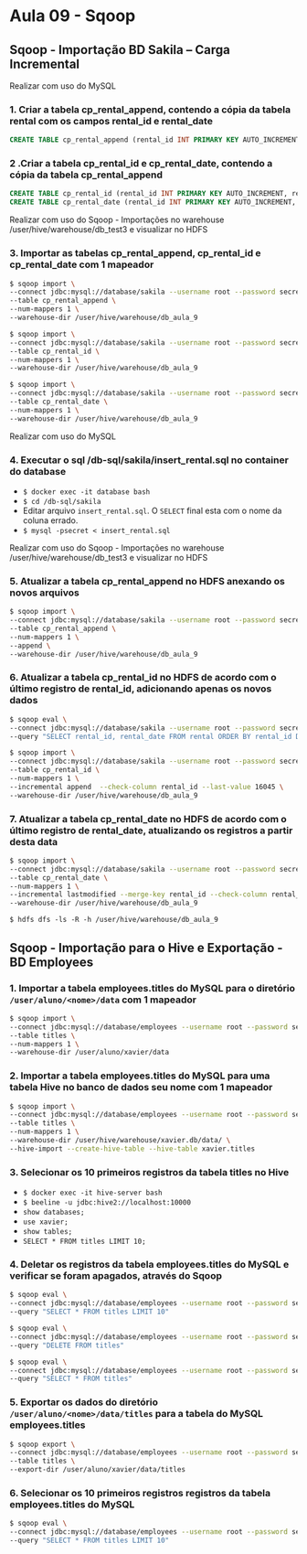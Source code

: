# Aula 09 - Sqoop

## Sqoop - Importação BD Sakila – Carga Incremental

Realizar com uso do MySQL

### 1. Criar a tabela cp_rental_append, contendo a cópia da tabela rental com os campos rental_id e rental_date

```sql
CREATE TABLE cp_rental_append (rental_id INT PRIMARY KEY AUTO_INCREMENT, rental_date DATE) SELECT rental_id, rental_date FROM rental;
```

### 2 .Criar a tabela cp_rental_id e cp_rental_date, contendo a cópia da tabela cp_rental_append

```sql
CREATE TABLE cp_rental_id (rental_id INT PRIMARY KEY AUTO_INCREMENT, rental_date DATE) SELECT * FROM cp_rental_append;
CREATE TABLE cp_rental_date (rental_id INT PRIMARY KEY AUTO_INCREMENT, rental_date DATE) SELECT * FROM cp_rental_append;
```

Realizar com uso do Sqoop - Importações no warehouse /user/hive/warehouse/db_test3 e visualizar no HDFS

### 3. Importar as tabelas cp_rental_append, cp_rental_id e cp_rental_date com 1 mapeador

```bash
$ sqoop import \
--connect jdbc:mysql://database/sakila --username root --password secret \
--table cp_rental_append \
--num-mappers 1 \
--warehouse-dir /user/hive/warehouse/db_aula_9

$ sqoop import \
--connect jdbc:mysql://database/sakila --username root --password secret \
--table cp_rental_id \
--num-mappers 1 \
--warehouse-dir /user/hive/warehouse/db_aula_9

$ sqoop import \
--connect jdbc:mysql://database/sakila --username root --password secret \
--table cp_rental_date \
--num-mappers 1 \
--warehouse-dir /user/hive/warehouse/db_aula_9
```

Realizar com uso do MySQL

### 4. Executar o sql /db-sql/sakila/insert_rental.sql no container do database

- `$ docker exec -it database bash`
- `$ cd /db-sql/sakila`
- Editar arquivo `insert_rental.sql`. O `SELECT` final esta com o nome da coluna errado.
- `$ mysql -psecret < insert_rental.sql`

Realizar com uso do Sqoop - Importações no warehouse /user/hive/warehouse/db_test3 e visualizar no HDFS

### 5. Atualizar a tabela cp_rental_append no HDFS anexando os novos arquivos

```bash
$ sqoop import \
--connect jdbc:mysql://database/sakila --username root --password secret \
--table cp_rental_append \
--num-mappers 1 \
--append \
--warehouse-dir /user/hive/warehouse/db_aula_9
```

### 6. Atualizar a tabela cp_rental_id no HDFS de acordo com o último registro de rental_id, adicionando apenas os novos dados

```bash
$ sqoop eval \
--connect jdbc:mysql://database/sakila --username root --password secret \
--query "SELECT rental_id, rental_date FROM rental ORDER BY rental_id DESC LIMIT 1"

$ sqoop import \
--connect jdbc:mysql://database/sakila --username root --password secret \
--table cp_rental_id \
--num-mappers 1 \
--incremental append  --check-column rental_id --last-value 16045 \
--warehouse-dir /user/hive/warehouse/db_aula_9
```

### 7. Atualizar a tabela cp_rental_date no HDFS de acordo com o último registro de rental_date, atualizando os registros a partir desta data

```bash
$ sqoop import \
--connect jdbc:mysql://database/sakila --username root --password secret \
--table cp_rental_date \
--num-mappers 1 \
--incremental lastmodified --merge-key rental_id --check-column rental_date --last-value '2005-08-23 22:50:12.0' \
--warehouse-dir /user/hive/warehouse/db_aula_9
```

`$ hdfs dfs -ls -R -h /user/hive/warehouse/db_aula_9`

## Sqoop - Importação para o Hive e Exportação - BD Employees

### 1. Importar a tabela employees.titles do MySQL para o diretório `/user/aluno/<nome>/data` com 1 mapeador

```bash
$ sqoop import \
--connect jdbc:mysql://database/employees --username root --password secret \
--table titles \
--num-mappers 1 \
--warehouse-dir /user/aluno/xavier/data
```

### 2. Importar a tabela employees.titles do MySQL para uma tabela Hive no banco de dados seu nome com 1 mapeador

```bash
$ sqoop import \
--connect jdbc:mysql://database/employees --username root --password secret \
--table titles \
--num-mappers 1 \
--warehouse-dir /user/hive/warehouse/xavier.db/data/ \
--hive-import --create-hive-table --hive-table xavier.titles
```

### 3. Selecionar os 10 primeiros registros da tabela titles no Hive

- `$ docker exec -it hive-server bash`
- `$ beeline -u jdbc:hive2://localhost:10000`
- `show databases;`
- `use xavier;`
- `show tables;`
- `SELECT * FROM titles LIMIT 10;`

### 4. Deletar os registros da tabela employees.titles do MySQL e verificar se foram apagados, através do Sqoop

```bash
$ sqoop eval \
--connect jdbc:mysql://database/employees --username root --password secret \
--query "SELECT * FROM titles LIMIT 10"

$ sqoop eval \
--connect jdbc:mysql://database/employees --username root --password secret \
--query "DELETE FROM titles"

$ sqoop eval \
--connect jdbc:mysql://database/employees --username root --password secret \
--query "SELECT * FROM titles"
```

### 5. Exportar os dados do diretório `/user/aluno/<nome>/data/titles` para a tabela do MySQL  employees.titles

```bash
$ sqoop export \
--connect jdbc:mysql://database/employees --username root --password secret \
--table titles \
--export-dir /user/aluno/xavier/data/titles
```

### 6. Selecionar os 10 primeiros registros registros da tabela employees.titles do MySQL

```bash
$ sqoop eval \
--connect jdbc:mysql://database/employees --username root --password secret \
--query "SELECT * FROM titles LIMIT 10"
```
